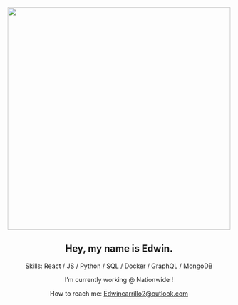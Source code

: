<div align='center'>

  <img src='https://user-images.githubusercontent.com/69633370/206747424-e0dbedda-f3fb-4d4d-9c07-26d900a1944b.gif' height='500'/>
  
  <h2>Hey, my name is Edwin.</h2>
  
   Skills: React / JS / Python / SQL / Docker / GraphQL / MongoDB 

   I’m currently working @ Nationwide !

   How to reach me: Edwincarrillo2@outlook.com 
</div>
